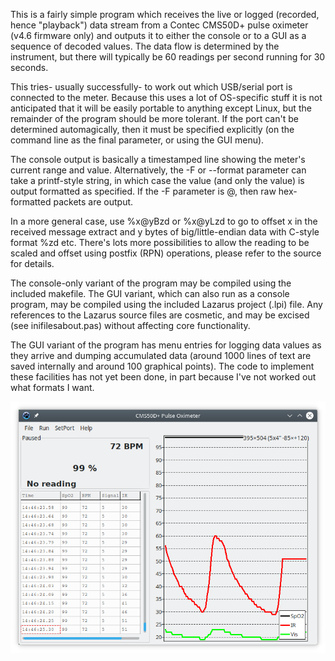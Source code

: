 This is a fairly simple program which receives the live or logged (recorded, hence "playback") data stream from a Contec CMS50D+ pulse oximeter (v4.6 firmware only) and outputs it to either the console or to a GUI as a sequence of decoded values. The data flow is determined by the instrument, but there will typically be 60 readings per second running for 30 seconds.

This tries- usually successfully- to work out which USB/serial port is connected to the meter. Because this uses a lot of OS-specific stuff it is not anticipated that it will be easily portable to anything except Linux, but the remainder of the program should be more tolerant. If the port can't be determined automagically, then it must be specified explicitly (on the command line as the final parameter, or using the GUI menu).

The console output is basically a timestamped line showing the meter's current range and value. Alternatively, the -F or --format parameter can take a printf-style string, in which case the value (and only the value) is output formatted as specified. If the -F parameter is @, then raw hex-formatted packets are output.

In a more general case, use %x@yBzd or %x@yLzd to go to offset x in the received message extract and y bytes of big/little-endian data with C-style format %zd etc. There's lots more possibilities to allow the reading to be scaled and offset using postfix (RPN) operations, please refer to the source for details.

The console-only variant of the program may be compiled using the included makefile. The GUI variant, which can also run as a console program, may be compiled using the included Lazarus project (.lpi) file. Any references to the Lazarus source files are cosmetic, and may be excised (see inifilesabout.pas) without affecting core functionality.

The GUI variant of the program has menu entries for logging data values as they arrive and dumping accumulated data (around 1000 lines of text are saved internally and around 100 graphical points). The code to implement these facilities has not yet been done, in part because I've not worked out what formats I want.

![Screenshot](cms50d+.png)
